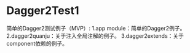 # Dagger2Test1
简单的Dagger2测试例子（MVP）:
    1.app module：简单的Dagger2例子。
    2.dagger2quanju：关于注入全局注解的例子。
    3.dagger2extends：关于component依赖的例子。

